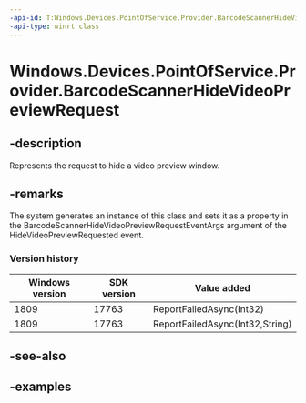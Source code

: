 ```yaml
---
-api-id: T:Windows.Devices.PointOfService.Provider.BarcodeScannerHideVideoPreviewRequest
-api-type: winrt class
---
```


<!-- Class syntax.
public class BarcodeScannerHideVideoPreviewRequest 
-->

# Windows.Devices.PointOfService.Provider.BarcodeScannerHideVideoPreviewRequest

## -description
Represents the request to hide a video preview window.

## -remarks
The system generates an instance of this class and sets it as a property in the BarcodeScannerHideVideoPreviewRequestEventArgs argument of the HideVideoPreviewRequested event.

### Version history

| Windows version | SDK version | Value added |
| -- | -- | -- |
| 1809 | 17763 | ReportFailedAsync(Int32) |
| 1809 | 17763 | ReportFailedAsync(Int32,String) |

## -see-also

## -examples


